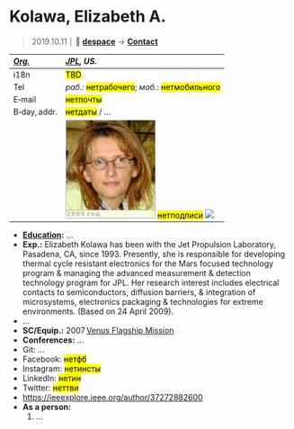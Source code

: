 # Kolawa, Elizabeth A.
> 2019.10.11 ┊ **🚀 [despace](index.md)** → **[Contact](contact.md)**

|*[Org.](contact.md)*|*[JPL](03_jpl.md), US.*|
|:--|:--|
|i18n| <mark>TBD</mark> |
|Tel| *раб.:* <mark>нетрабочего</mark>; *моб.:* <mark>нетмобильного</mark> |
|E‑mail| <mark>нетпочты</mark> |
|B‑day, addr.| <mark>нетдаты</mark> / … |
|| [![](f/contact/k/kolawa_001_photo_thumb.jpg)](f/contact/k/kolawa_001_photo.jpg) <mark>нетподписи</mark> [![](f/contact//_001_sign_thumb.jpg)](f/contact//_001_sign.png) |

   - **[Education](edu.md):** …
   - **Exp.:** Elizabeth Kolawa has been with the Jet Propulsion Laboratory, Pasadena, CA, since 1993. Presently, she is responsible for developing thermal cycle resistant electronics for the Mars focused technology program & managing the advanced measurement & detection technology program for JPL. Her research interest includes electrical contacts to semiconductors, diffusion barriers, & integration of microsystems, electronics packaging & technologies for extreme environments. (Based on 24 April 2009).
   - …
   - **SC/Equip.:** 2007 [Venus Flagship Mission](venus_flagship_mission.md)
   - **Conferences:** …
   - Git: …
   - Facebook: <mark>нетфб</mark>
   - Instagram: <mark>нетинсты</mark>
   - LinkedIn: <mark>нетин</mark>
   - Twitter: <mark>неттви</mark>
   - <https://ieeexplore.ieee.org/author/37272882600>
   - **As a person:**
      1. …
